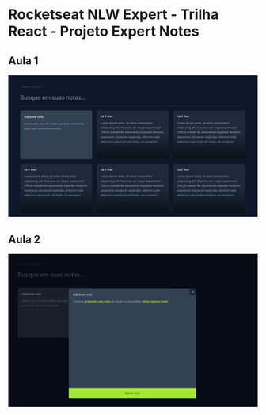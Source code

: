 # Rocketseat NLW Expert - Trilha React - Projeto Expert Notes

## Aula 1

<p align="center"><img src=".github/aula_1.png" alt="Interface após conclusão da aula 1" title="Interface após conclusão da aula 1" /></p>

## Aula 2

<p align="center"><img src=".github/aula_2.png" alt="Modal de criação de nota após conclusão da aula 2" title="Modal de criação de nota após conclusão da aula 2" /></p>
